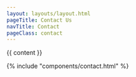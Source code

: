 ```yaml
---
layout: layouts/layout.html
pageTitle: Contact Us
navTitle: Contact
pageClass: contact
---
```


{{ content }}

<article>{% include "components/contact.html" %}</article>


<!-- ## Need to create a form maybe????

<p>Put stuff on this page</p>

[Home](/) -->